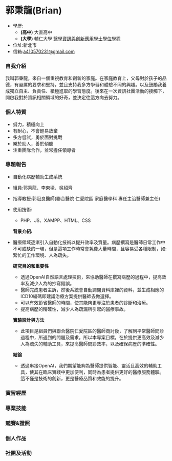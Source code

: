 # 郭秉龍(Brian)
- 學歷:
  - **(高中)** 大直高中
  - **(大學)** 輔仁大學 [醫學資訊與創新應用學士學位學程](http://www.miia.fju.edu.tw/layout/oneorange/vvindex.jsp)
- 位址:新北市
- 信箱:a410570231@gmail.com

### 自我介紹
我叫郭秉龍，來自一個重視教育和創新的家庭。在家庭教育上，父母對於孩子的品德，有嚴厲的要求和堅持，並且支持我多方學習和體驗不同的興趣。以及鼓勵我養成獨立自主、負責任、積極進取的學習態度。後來在一次資訊社團活動的接觸下，開啟我對於資訊相關領域的好奇，並決定往這方向去努力。

### 個人特質
- 努力，積極向上
- 有耐心，不會輕易放棄
- 多方嘗試，勇於面對挑戰
- 樂於助人，善於傾聽
- 注重團隊合作，並常擔任領導者

### 專題報告
- 自動化病歷輔助生成系統
- 組員:郭秉龍、李東壕、吳紹齊
- 指導教授:郭冠良醫師(聯合醫院 仁愛院區 家庭醫學科 專任主治醫師兼主任)
- 使用技術:
  - PHP、JS、XAMPP、HTML、CSS

  **背景介紹:**
- 醫療領域逐漸引入自動化技術以提升效率及質量。病歷撰寫是醫師日常工作中不可或缺的一環，但是這項工作時常會耗費大量時間，且容易受各種限制，如:繁忙的工作環境、人為疏失。

  **研究目的和重要性**
    - 透過OpenAI自然語言處理技術，來協助醫師在撰寫病歷的過程中，提高效率及減少人為的抄寫錯誤。
    - 醫師完成患者主訴，然後系統會自動調閱資料庫裡的資料，並生成相應的ICD10編碼即建議治療方案提供醫師去做選擇。
    - 可以有效節省醫師的時間，使其能夠更專注於患者的診斷和治療。
    - 提高病歷的精確性，減少人為疏漏所引起的醫療事故。
 
  **實驗設計與方法**
  - 此項目是組員們與聯合醫院仁愛院區的醫師商討後，了解到平常醫師問診過程中，所遇到的問題及需求。所以本專案目標，在於提供更高效及減少人為疏失的輔助工具，來提高醫師問診效率，以及確保病歷的準確性。

  **結論**
  - 透過串接OpenAI，我們期望能夠為醫師提供智能、靈活且高效的輔助工具，使其在臨床實踐中更加便利，同時為患者提供更好的醫療服務體驗。這不僅是技術的創新，更是醫療品質和效能的提升。



### 實習經歷


### 專業技能


### 競賽&證照


### 個人作品


### 社團及活動
